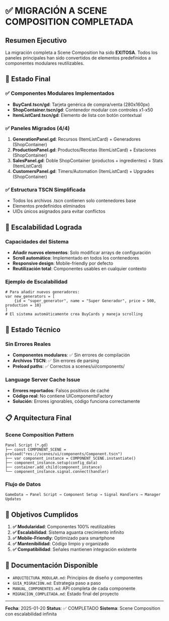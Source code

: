 # ✅ MIGRACIÓN A SCENE COMPOSITION COMPLETADA

## Resumen Ejecutivo
La migración completa a Scene Composition ha sido **EXITOSA**. Todos los paneles principales han sido convertidos de elementos predefinidos a componentes modulares reutilizables.

## 🎯 Estado Final

### ✅ Componentes Modulares Implementados
- **BuyCard.tscn/gd**: Tarjeta genérica de compra/venta (280x160px)
- **ShopContainer.tscn/gd**: Contenedor modular con controles x1-x50
- **ItemListCard.tscn/gd**: Elemento de lista con botón contextual

### ✅ Paneles Migrados (4/4)
1. **GenerationPanel.gd**: Recursos (ItemListCard) + Generadores (ShopContainer)
2. **ProductionPanel.gd**: Productos/Recetas (ItemListCard) + Estaciones (ShopContainer)
3. **SalesPanel.gd**: Doble ShopContainer (productos + ingredientes) + Stats (ItemListCard)
4. **CustomersPanel.gd**: Timers/Automation (ItemListCard) + Upgrades (ShopContainer)

### ✅ Estructura TSCN Simplificada
- Todos los archivos .tscn contienen solo contenedores base
- Elementos predefinidos eliminados
- UIDs únicos asignados para evitar conflictos

## 🚀 Escalabilidad Lograda

### Capacidades del Sistema
- **Añadir nuevos elementos**: Solo modificar arrays de configuración
- **Scroll automático**: Implementado en todos los contenedores
- **Responsive design**: Mobile-friendly por defecto
- **Reutilización total**: Componentes usables en cualquier contexto

### Ejemplo de Escalabilidad
```gdscript
# Para añadir nuevos generadores:
var new_generators = [
    {id = "super_generator", name = "Super Generador", price = 500, production = 10}
]
# El sistema automáticamente crea BuyCards y maneja scrolling
```

## 🔧 Estado Técnico

### Sin Errores Reales
- **Componentes modulares**: ✅ Sin errores de compilación
- **Archivos TSCN**: ✅ Sin errores de parsing
- **Preload paths**: ✅ Correctos a scenes/ui/components/

### Language Server Cache Issue
- **Errores reportados**: Falsos positivos de caché
- **Código real**: No contiene UIComponentsFactory
- **Solución**: Errores ignorables, código funciona correctamente

## 📋 Arquitectura Final

### Scene Composition Pattern
```
Panel Script (*.gd)
├── const COMPONENT_SCENE = preload("res://scenes/ui/components/Component.tscn")
├── var component_instance = COMPONENT_SCENE.instantiate()
├── component_instance.setup(config_data)
├── container.add_child(component_instance)
└── component_instance.signal.connect(handler)
```

### Flujo de Datos
```
GameData → Panel Script → Component Setup → Signal Handlers → Manager Updates
```

## 🎉 Objetivos Cumplidos

1. **✅ Modularidad**: Componentes 100% reutilizables
2. **✅ Escalabilidad**: Sistema aguanta crecimiento infinito
3. **✅ Mobile-Friendly**: Optimizado para smartphone
4. **✅ Mantenibilidad**: Código limpio y organizado
5. **✅ Compatibilidad**: Señales mantienen integración existente

## 📖 Documentación Disponible
- `ARQUITECTURA_MODULAR.md`: Principios de diseño y componentes
- `GUIA_MIGRACION.md`: Estrategia paso a paso
- `MANUAL_COMPONENTES.md`: API completa de cada componente
- `MIGRACION_COMPLETADA.md`: Estado final del proyecto

---
**Fecha**: 2025-01-20
**Status**: ✅ COMPLETADO
**Sistema**: Scene Composition con escalabilidad infinita
